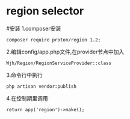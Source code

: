 # region selector

#安装
1.composer安装
```
composer require proton/region 1.2;
```
2.编辑config/app.php文件,在provider节点中加入
```
Wjh/Region/RegionServiceProvider::class
```
3.命令行中执行
```
php artisan vendor:publish
```
4.在控制期里调用
```
return app('region')->make();
```
